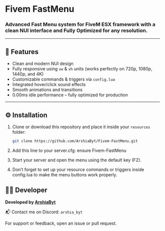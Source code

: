 # Fivem FastMenu

### Advanced Fast Menu system for FiveM ESX framework with a clean NUI interface and Fully Optimized for any resolution.

---

## 🧩 Features
- Clean and modern NUI design  
- Fully responsive using `vw` & `vh` units (works perfectly on 720p, 1080p, 1440p, and 4K)  
- Customizable commands & triggers via `config.lua`  
- Integrated hover/click sound effects  
- Smooth animations and transitions  
- 0.00ms idle performance – fully optimized for production  

---

## ⚙️ Installation
1. Clone or download this repository and place it inside your `resources` folder:
   ```bash
   git clone https://github.com/ArshiaByt/Fivem-FastMenu.git
2. Add this line to your server.cfg:
   ensure Fivem-FastMenu

3. Start your server and open the menu using the default key (F2).

4. Don’t forget to set up your resource commands or triggers inside config.lua to make the menu buttons work properly.

## 🧑‍💻 Developer
**Developed by [ArshiaByt](https://github.com/ArshiaByt)**  

📬 Contact me on Discord: `arshia_byt`

For support or feedback, open an issue or pull request.
